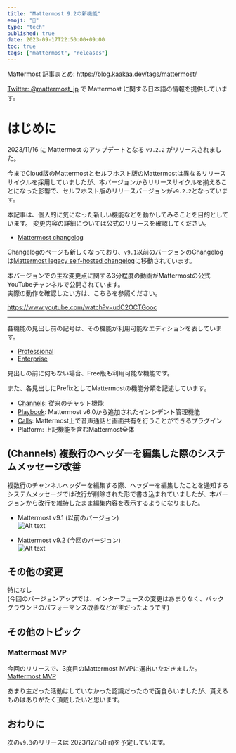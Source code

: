 ```yaml
---
title: "Mattermost 9.2の新機能"
emoji: "🎉"
type: "tech"
published: true
date: 2023-09-17T22:50:00+09:00
toc: true
tags: ["mattermost", "releases"]
---
```


Mattermost 記事まとめ: https://blog.kaakaa.dev/tags/mattermost/

[Twitter: @mattermost_jp](https://twitter.com/mattermost_jp) で Mattermost に関する日本語の情報を提供しています。

# はじめに

2023/11/16 に Mattermost のアップデートとなる `v9.2.2` がリリースされました。  

今までCloud版のMattermostとセルフホスト版のMattermostは異なるリリースサイクルを採用していましたが、本バージョンからリリースサイクルを揃えることになった影響で、セルフホスト版のリリースバージョンが`v9.2.2`となっています。

本記事は、個人的に気になった新しい機能などを動かしてみることを目的としています。
変更内容の詳細については公式のリリースを確認してください。

- [Mattermost changelog](https://docs.mattermost.com/deploy/mattermost-changelog.html)

Changelogのページも新しくなっており、`v9.1`以前のバージョンのChangelogは[Mattermost legacy self\-hosted changelog](https://docs.mattermost.com/deploy/legacy-self-hosted-changelog.html)に移動されています。

本バージョンでの主な変更点に関する3分程度の動画がMattermostの公式YouTubeチャンネルで公開されています。  
実際の動作を確認したい方は、こちらを参照ください。

https://www.youtube.com/watch?v=udC2OCTGooc

---

各機能の見出し前の記号は、その機能が利用可能なエディションを表しています。

- [Professional](https://mattermost.com/pricing/)
- [Enterprise](https://mattermost.com/pricing/)

見出しの前に何もない場合、Free版も利用可能な機能です。

また、各見出しにPrefixとしてMattermostの機能分類を記述しています。

- [Channels](https://docs.mattermost.com/guides/channels.html): 従来のチャット機能
- [Playbook](https://docs.mattermost.com/guides/playbooks.html): Mattermost v6.0から追加されたインシデント管理機能
- [Calls](https://docs.mattermost.com/channels/make-calls.html): Mattermost上で音声通話と画面共有を行うことができるプラグイン
- Platform: 上記機能を含むMattermost全体

## (Channels) 複数行のヘッダーを編集した際のシステムメッセージ改善

複数行のチャンネルヘッダーを編集する際、ヘッダーを編集したことを通知するシステムメッセージでは改行が削除された形で書き込まれていましたが、本バージョンから改行を維持したまま編集内容を表示するようになりました。

* Mattermost v9.1 (以前のバージョン)  
![Alt text](https://blog.kaakaa.dev/images/posts/mattermost/releases-9.2/channels-sysmsg-header-v91.png)

* Mattermost v9.2 (今回のバージョン)  
![Alt text](https://blog.kaakaa.dev/images/posts/mattermost/releases-9.2/channels-sysmsg-header-v92.png)

## その他の変更

特になし  
(今回のバージョンアップでは、インターフェースの変更はあまりなく、バックグラウンドのパフォーマンス改善などが主だったようです)

## その他のトピック

### Mattermost MVP

今回のリリースで、3度目のMattermost MVPに選出いただきました。  
[Mattermost MVP](https://developers.mattermost.com/contribute/more-info/mvp/)

あまり主だった活動はしていなかった認識だったので面食らいましたが、貰えるものはありがたく頂戴したいと思います。

## おわりに
次の`v9.3`のリリースは 2023/12/15(Fri)を予定しています。  
